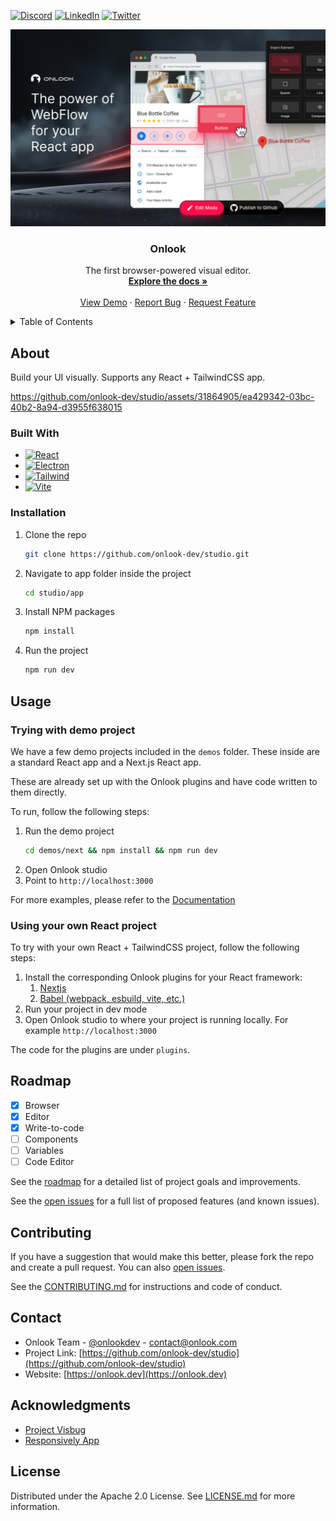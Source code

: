 
<!-- Improved compatibility of back to top link: See: https://github.com/othneildrew/Best-README-Template/pull/73 -->
<a id="readme-top"></a>


<!-- PROJECT SHIELDS -->
<!--
*** I'm using markdown "reference style" links for readability.
*** Reference links are enclosed in brackets [ ] instead of parentheses ( ).
*** See the bottom of this document for the declaration of the reference variables
*** for contributors-url, forks-url, etc. This is an optional, concise syntax you may use.
*** https://www.markdownguide.org/basic-syntax/#reference-style-links
-->
<!-- [![Contributors][contributors-shield]][contributors-url]
[![Forks][forks-shield]][forks-url]
[![Stargazers][stars-shield]][stars-url]
[![Issues][issues-shield]][issues-url]
[![Apache License][license-shield]][license-url] -->


[![Discord][discord-shield]][discord-url]
[![LinkedIn][linkedin-shield]][linkedin-url]
[![Twitter][twitter-shield]][twitter-url]



[![Onlook Screen Shot][product-screenshot]](https://youtu.be/RSX_3EaO5eU)

<div align="center">
<h3 align="center">Onlook</h3>
  <p align="center">
    The first browser-powered visual editor.
    <br />
    <a href="https://github.com/onlook-dev/studio/wiki"><strong>Explore the docs »</strong></a>
    <br />
    <br />
    <a href="https://youtu.be/RSX_3EaO5eU?feature=shared">View Demo</a>
    ·
    <a href="https://github.com/onlook-dev/studio/issues/new?labels=bug&template=bug-report---.md">Report Bug</a>
    ·
    <a href="https://github.com/onlook-dev/studio/issues/new?labels=enhancement&template=feature-request---.md">Request Feature</a>
  </p>
</div>

<!-- TABLE OF CONTENTS -->
<details>
  <summary>Table of Contents</summary>
  <ol>
    <li> <a href="#about">About</a> </li>
    <li><a href="#installation">Installation</a></li>
    <li><a href="#usage">Usage</a></li>
    <li><a href="#roadmap">Roadmap</a></li>
    <li><a href="#contributing">Contributing</a></li>
    <li><a href="#contact">Contact</a></li>
    <li><a href="#acknowledgments">Acknowledgments</a></li>
    <li><a href="#license">License</a></li>
  </ol>
</details>

## About

Build your UI visually. Supports any React + TailwindCSS app.

https://github.com/onlook-dev/studio/assets/31864905/ea429342-03bc-40b2-8a94-d3955f638015


### Built With
* [![React][React.js]][React-url]
* [![Electron][Electron.js]][Electron-url]
* [![Tailwind][TailwindCSS]][Tailwind-url]
* [![Vite][Vite.js]][Vite-url]


### Installation

1. Clone the repo
   ```sh
   git clone https://github.com/onlook-dev/studio.git
   ```
2. Navigate to app folder inside the project
   ```sh
   cd studio/app
   ```
3. Install NPM packages
   ```sh
   npm install
   ```
4. Run the project
   ```js
   npm run dev
   ```


## Usage

### Trying with demo project

We have a few demo projects included in the `demos` folder. These inside are a standard React app and a Next.js React app. 

These are already set up with the Onlook plugins and have code written to them directly.

To run, follow the following steps:

1. Run the demo project
   ```sh
   cd demos/next && npm install && npm run dev
   ```
2. Open Onlook studio
3. Point to `http://localhost:3000`

For more examples, please refer to the [Documentation](https://github.com/onlook-dev/studio/wiki)

### Using your own React project

To try with your own React + TailwindCSS project, follow the following steps:

1. Install the corresponding Onlook plugins for your React framework:
     1. [Nextjs](https://www.npmjs.com/package/@onlook/nextjs)
     2. [Babel (webpack, esbuild, vite, etc.)](https://www.npmjs.com/package/@onlook/babel-plugin-react)
2. Run your project in dev mode
3. Open Onlook studio to where your project is running locally. For example `http://localhost:3000`

The code for the plugins are under `plugins`.

## Roadmap

* [X] Browser
* [X] Editor
* [X] Write-to-code
* [ ] Components
* [ ] Variables
* [ ] Code Editor

See the [roadmap](https://github.com/onlook-dev/studio/wiki/Road-Map) for a detailed list of project goals and improvements.

See the [open issues](https://github.com/onlook-dev/studio/issues) for a full list of proposed features (and known issues).


## Contributing

If you have a suggestion that would make this better, please fork the repo and create a pull request. You can also [open issues](https://github.com/onlook-dev/studio/issues).


See the [CONTRIBUTING.md](readme/CONTRIBUTING.md) for instructions and code of conduct.

## Contact

- Onlook Team - [@onlookdev](https://twitter.com/onlookdev) - contact@onlook.com
- Project Link: [https://github.com/onlook-dev/studio](https://github.com/onlook-dev/studio)
- Website: [https://onlook.dev](https://onlook.dev)

## Acknowledgments

* [Project Visbug](https://github.com/GoogleChromeLabs/ProjectVisBug)
* [Responsively App](https://github.com/responsively-org/responsively-app)

## License

Distributed under the Apache 2.0 License. See [LICENSE.md](LICENSE.md) for more information.


<!-- https://www.markdownguide.org/basic-syntax/#reference-style-links -->
[contributors-shield]: https://img.shields.io/github/contributors/onlook-dev/studio.svg?style=for-the-badge
[contributors-url]: https://github.com/onlook-dev/studio/graphs/contributors

[forks-shield]: https://img.shields.io/github/forks/onlook-dev/studio.svg?style=for-the-badge
[forks-url]: https://github.com/onlook-dev/studio/network/members

[stars-shield]: https://img.shields.io/github/stars/onlook-dev/studio.svg?style=for-the-badge
[stars-url]: https://github.com/onlook-dev/studio/stargazers

[issues-shield]: https://img.shields.io/github/issues/onlook-dev/studio.svg?style=for-the-badge
[issues-url]: https://github.com/onlook-dev/studio/issues

[license-shield]: https://img.shields.io/github/license/onlook-dev/studio.svg?style=for-the-badge
[license-url]: https://github.com/onlook-dev/studio/blob/master/LICENSE.txt

[linkedin-shield]: https://img.shields.io/badge/-LinkedIn-black.svg?logo=linkedin&colorB=555
[linkedin-url]: https://www.linkedin.com/company/onlook-dev

[twitter-shield]: https://img.shields.io/badge/-Twitter-black?logo=x&colorB=555
[twitter-url]: https://x.com/onlookdev

[discord-shield]: https://img.shields.io/badge/-Discord-black?logo=discord&colorB=555
[discord-url]: https://discord.gg/hERDfFZCsH

[React.js]: https://img.shields.io/badge/react-%2320232a.svg?logo=react&logoColor=%2361DAFB
[React-url]: https://reactjs.org/

[TailwindCSS]: https://img.shields.io/badge/tailwindcss-%2338B2AC.svg?logo=tailwind-css&logoColor=white
[Tailwind-url]: https://tailwindcss.com/

[Electron.js]: https://img.shields.io/badge/Electron-191970?logo=Electron&logoColor=white
[Electron-url]: https://www.electronjs.org/

[Vite.js]: https://img.shields.io/badge/vite-%23646CFF.svg?logo=vite&logoColor=white
[Vite-url]: https://vitejs.dev/

[product-screenshot]: assets/brand.png

